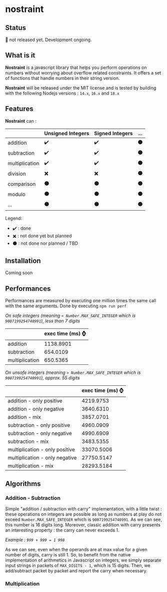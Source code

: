 # nostraint
## Status
:red_circle: not released yet. Development ongoing.
## What is it
**Nostraint** is a javascript library that helps you perform operations on numbers without worrying about overflow related constraints.
It offers a set of functions that handle numbers in their string version.

**Nostraint** will be released under the MIT license and is tested by building with the following Nodejs versions : `14.x`, `16.x` and `18.x` 

## Features
**Nostraint** can :

|                | Unsigned Integers        | Signed Integers          | ...               |
|----------------|--------------------------|--------------------------|-------------------|
| addition       | :heavy_check_mark:       | :heavy_check_mark:       | :black_circle:    |
| subtraction    | :heavy_check_mark:       | :heavy_check_mark:       | :black_circle:    |
| multiplication | :heavy_check_mark:       | :heavy_check_mark:       | :black_circle:    |
| division       | :heavy_multiplication_x: | :heavy_multiplication_x: | :black_circle:    |
| comparison     | :black_circle:           | :black_circle:           | :black_circle:    |
| modulo         | :black_circle:           | :black_circle:           | :black_circle:    |
| ...            | :black_circle:           | :black_circle:           | :black_circle:    |

Legend:
- :heavy_check_mark: : done
- :heavy_multiplication_x: : not done yet but planned
- :black_circle: : not done nor planned / TBD

## Installation
Coming soon

## Performances
Performances are measured by executing one million times the same call with the same arguments.
Done by executing `npm run perf`

_On safe integers (meaning `< Number.MAX_SAFE_INTEGER` which is `9007199254740991`), less than 7 digits_

|                | exec time (ms) :watch: |
|----------------|------------------------|
| addition       | 1138.8901              |
| subtraction    | 654.0109               |
| multiplication | 650.5365               |

_On unsafe integers (meaning `> Number.MAX_SAFE_INTEGER` which is `9007199254740991`), approx. 55 digits_

|                                | exec time (ms) :watch: |
|--------------------------------|------------------------|
| addition - only positive       | 4219.9753              |
| addition - only negative       | 3640.6310              |
| addition - mix                 | 3857.0701              |
| subtraction - only positive    | 4960.0909              |
| subtraction - only negative    | 4990.6909              |
| subtraction - mix              | 3483.5355              |
| multiplication - only positive | 33070.5006             |
| multiplication - only negative | 27750.5147             |
| multiplication - mix           | 28293.5184             |

## Algorithms
### Addition - Subtraction
Simple "addition / subtraction with carry" implementation, with a little twist :
these operations on integers are possible as long as numbers at play do not exceed `Number.MAX_SAFE_INTEGER` which is `9007199254740991`.
As we can see, this number is 16 digits long. Moreover, classic addition with carry presents an interesting property : the carry can never exceeds 1.

_Example : `999 + 999 = 1 998`_

As we can see, even when the operands are at max value for a given number of digits, carry is still 1. So, to benefit from the native implementation
of arithmetics in Javascript on integers, we simply separate input strings in packets of `MAX_DIGITS - 1`, which is 15 digits. Then, we add/subtract packet by packet and
report the carry when necessary.

### Multiplication


